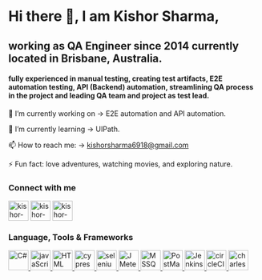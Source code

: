 # Hi there 👋, I am Kishor Sharma, 
## working as QA Engineer since 2014 currently located in Brisbane, Australia.
#### fully experienced in manual testing, creating test artifacts, E2E automation testing, API (Backend) automation, streamlining QA process in the project and leading QA team and project as test lead.

 🔭 I’m currently working on -> E2E automation and API automation.
 
🌱 I’m currently learning -> UIPath.

 📫 How to reach me: -> kishorsharma6918@gmail.com

⚡ Fun fact: love adventures, watching movies, and exploring nature.

### Connect with me
<p align="left">
<a href="https://www.linkedin.com/in/kishorsharma69" target="blank"><img align="center" src="https://seeklogo.com/images/L/linkedin-icon-logo-05B2880899-seeklogo.com.png" alt="kishor-sharma" height="40" width="40" /></a>
<a href="https://kishorsharma69.wordpress.com/" target="blank"><img align="center" src="https://seeklogo.com/images/W/wordpress-icon-logo-45667D3313-seeklogo.com.png" alt="kishor-sharma" height="40" width="40" /></a>
 <a href=https://stackoverflow.com/users/6444646/kishor-sharma" target="blank"><img align="center" src="https://www.logo.wine/a/logo/Stack_Overflow/Stack_Overflow-Logo.wine.svg" alt="kishor-sharma" height="40" width="40" /></a>
</p>

 ### Language, Tools & Frameworks
 <p align="left">
      <a href="https://learn.microsoft.com/en-us/dotnet/csharp/" target="_blank" rel="noreferrer"> <img src="https://upload.wikimedia.org/wikipedia/commons/thumb/0/0d/C_Sharp_wordmark.svg/1200px-C_Sharp_wordmark.svg.png" alt="C#" width="40" height="40"/> </a>
     <a href="https://www.javascript.com/" target="_blank" rel="noreferrer"> <img src="https://seeklogo.com/images/J/java-script-js-logo-ACF4AE5082-seeklogo.com.png" alt="javaScript" width="40" height="40"/> </a>
     <a href="https://html.com/" target="_blank" rel="noreferrer"> <img src="https://seeklogo.com/images/H/html5-with-wordmark-color-logo-4259B7F24F-seeklogo.com.png" alt="HTML" width="40" height="40"/> </a>
  <a href="https://www.cypress.io/" target="_blank" rel="noreferrer"> <img src="https://www.cypress.io/images/layouts/navbar-brand.svg" alt="cypress" width="40" height="40"/> </a> 
    <a href="https://www.selenium.dev/documentation/webdriver/" target="_blank" rel="noreferrer"> <img src="https://seeklogo.com/images/S/selenium-logo-DB9103D7CF-seeklogo.com.png" alt="seleniumWebDriver" width="40" height="40"/> </a>
      <a href="https://jmeter.apache.org/" target="_blank" rel="noreferrer"> <img src="https://jmeter.apache.org/images/asf-logo.svg" alt="JMeter" width="40" height="40"/> </a>
       <a href="https://www.microsoft.com/en-au/sql-server/sql-server-2019" target="_blank" rel="noreferrer"> <img src="https://seeklogo.com/images/M/microsoft-sql-server-2008-logo-EF404ACF5E-seeklogo.com.png" alt="MSSQL" width="40" height="40"/> </a>
        <a href="https://www.postman.com/" target="_blank" rel="noreferrer"> <img src="https://seeklogo.com/images/P/postman-logo-0087CA0D15-seeklogo.com.png" alt="PostMan" width="40" height="40"/> </a>
         <a href="https://www.jenkins.io/" target="_blank" rel="noreferrer"> <img src="https://www.jenkins.io/images/logos/jenkins/Jenkins-stop-the-war.svg" alt="Jenkins" width="40" height="40"/> </a>
     <a href="https://circleci.com/" target="_blank" rel="noreferrer"> <img src="https://d3r49iyjzglexf.cloudfront.net/circleci-logo-horizontal-twitter-48d4d4cde22c26476d5c81b91630c2da5357c0cd21ff3183a0ae997d3e999bb2.png" alt="circleCI" width="40" height="40"/> </a>
          <a href="https://www.charlesproxy.com/" target="_blank" rel="noreferrer"> <img src="https://encrypted-tbn0.gstatic.com/images?q=tbn:ANd9GcRVXbifNfSgzzPjdKY5eBLmxlgL2TXG2pzarK1DrukGC99QvVhst3Al95l-IRhIwodC9g&usqp=CAU" alt="charlesProxy" width="40" height="40"/> </a>
  
</p>
